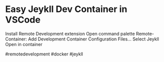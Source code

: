 # Easy Jeykll Dev Container in VSCode

Install Remote Development extension
Open command palette
Remote-Container: Add Development Container Configuration Files...
Select Jeykll
Open in container

#remotedevelopment #docker #jeykll